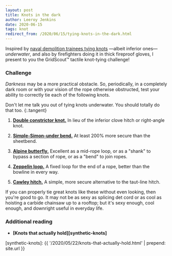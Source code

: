 ```yaml
---
layout: post
title: Knots in the dark
author: Leeroy Jenkins
date: 2020-06-15
tags: knot
redirect_from: /2020/06/15/tying-knots-in-the-dark.html
---
```


Inspired by [naval demolition trainees tying knots][underwater-test] —albeit
inferior ones— _underwater_, and also by firefighters doing it in thick fireproof
gloves, I present to you the GridScout™ tactile knot-tying challenge!


### Challenge

_Darkness_ may be a more practical obstacle. So, periodically, in a completely
dark room or with your vision of the rope otherwise obstructed, test your
ability to correctly tie each of the following knots.

Don't let me talk you out of tying knots underwater. You should totally do that too.
{:.tangent}

1. **[Double constrictor knot.][double-constrictor]**
In lieu of the inferior clove hitch or right-angle knot.

2. **[Simple-Simon-under bend.][simple-simon-under]**
At least 200% more secure than the sheetbend.

3. **[Alpine butterfly.][butterfly-loop]**
Excellent as a mid-rope loop, or as a "shank" to bypass a section of rope, or
as a "bend" to join ropes.

4. **[Zeppelin loop.][zeppelin-loop]**
A fixed loop for the end of a rope, better than the bowline in every way.

5. **[Cawley hitch.][cawley-hitch]**
A simple, more secure alternative to the taut-line hitch.

If you can properly tie great knots like these without even looking, then
you're good to go. It may not be as sexy as splicing det cord or as cool as
hoisting a carbide chainsaw up to a rooftop; but it's sexy enough, cool enough,
and downright useful in everyday life.


### Additional reading
- **[Knots that actually hold][synthetic-knots]**


[synthetic-knots]:    {{ '/2020/05/22/knots-that-actually-hold.html' | prepend: site.url }}

[butterfly-loop]:       https://www.netknots.com/rope_knots/butterfly-knot
[cawley-hitch]:       https://en.wikipedia.org/wiki/Adjustable_grip_hitch
[double-constrictor]:   https://captnmike.com/2011/10/15/double-constrictor/
[simple-simon-under]: https://en.wikipedia.org/wiki/Simple_Simon_under
[underwater-test]:      https://www.itstactical.com/skillcom/knots/how-to-tie-knots-like-a-navy-seal-underwater/
[zeppelin-loop]:        https://notableknotindex.webs.com/zeppelinloop.html
